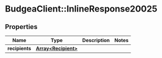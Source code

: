 # BudgeaClient::InlineResponse20025

## Properties
Name | Type | Description | Notes
------------ | ------------- | ------------- | -------------
**recipients** | [**Array&lt;Recipient&gt;**](Recipient.md) |  | 


